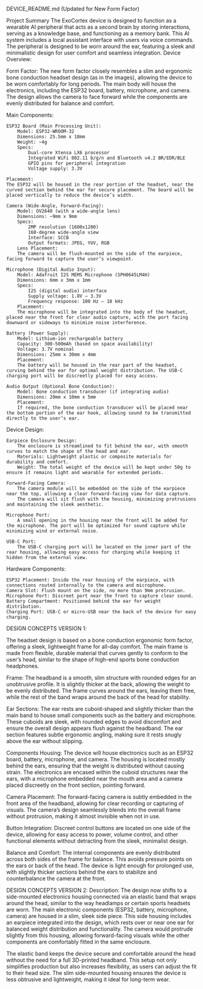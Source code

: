 DEVICE_README.md (Updated for New Form Factor)

Project Summary
The ExoCortex device is designed to function as a wearable AI peripheral that acts as a second brain by storing interactions, serving as a knowledge base, and functioning as a memory bank. This AI system includes a local assistant interface with users via voice commands. The peripheral is designed to be worn around the ear, featuring a sleek and minimalistic design for user comfort and seamless integration.
Device Overview:

Form Factor:
The new form factor closely resembles a slim and ergonomic bone conduction headset design (as in the images), allowing the device to be worn comfortably for long periods. The main body will house the electronics, including the ESP32 board, battery, microphone, and camera. The design allows the camera to face forward while the components are evenly distributed for balance and comfort.

Main Components:

    ESP32 Board (Main Processing Unit):
        Model: ESP32-WROOM-32
        Dimensions: 25.5mm x 18mm
        Weight: ~4g
        Specs:
            Dual-core Xtensa LX6 processor
            Integrated WiFi 802.11 b/g/n and Bluetooth v4.2 BR/EDR/BLE
            GPIO pins for peripheral integration
            Voltage supply: 3.3V

    Placement:
    The ESP32 will be housed in the rear portion of the headset, near the curved section behind the ear for secure placement. The board will be placed vertically to reduce the device’s width.

    Camera (Wide-Angle, Forward-Facing):
        Model: OV2640 (with a wide-angle lens)
        Dimensions: ~9mm x 9mm
        Specs:
            2MP resolution (1600x1200)
            160-degree wide-angle view
            Interface: SCCB
            Output formats: JPEG, YUV, RGB
        Lens Placement:
        The camera will be flush-mounted on the side of the earpiece, facing forward to capture the user’s viewpoint.

    Microphone (Digital Audio Input):
        Model: Adafruit I2S MEMS Microphone (SPH0645LM4H)
        Dimensions: 6mm x 3mm x 1mm
        Specs:
            I2S (digital audio) interface
            Supply voltage: 1.8V – 3.3V
            Frequency response: 100 Hz – 10 kHz
        Placement:
        The microphone will be integrated into the body of the headset, placed near the front for clear audio capture, with the port facing downward or sideways to minimize noise interference.

    Battery (Power Supply):
        Model: Lithium-ion rechargeable battery
        Capacity: 300-500mAh (based on space availability)
        Voltage: 3.7V nominal
        Dimensions: 25mm x 30mm x 4mm
        Placement:
        The battery will be housed in the rear part of the headset, curving behind the ear for optimal weight distribution. The USB-C charging port will be discreetly placed for easy access.

    Audio Output (Optional Bone Conduction):
        Model: Bone conduction transducer (if integrating audio)
        Dimensions: 20mm x 10mm x 5mm
        Placement:
        If required, the bone conduction transducer will be placed near the bottom portion of the ear hook, allowing sound to be transmitted directly to the user’s ear.

Device Design:

    Earpiece Enclosure Design:
        The enclosure is streamlined to fit behind the ear, with smooth curves to match the shape of the head and ear.
        Materials: Lightweight plastic or composite materials for durability and comfort.
        Weight: The total weight of the device will be kept under 50g to ensure it remains light and wearable for extended periods.

    Forward-Facing Camera:
        The camera module will be embedded on the side of the earpiece near the top, allowing a clear forward-facing view for data capture.
        The camera will sit flush with the housing, minimizing protrusions and maintaining the sleek aesthetic.

    Microphone Port:
        A small opening in the housing near the front will be added for the microphone. The port will be optimized for sound capture while minimizing wind or external noise.

    USB-C Port:
        The USB-C charging port will be located on the inner part of the rear housing, allowing easy access for charging while keeping it hidden from the external view.

Hardware Components:

    ESP32 Placement: Inside the rear housing of the earpiece, with connections routed internally to the camera and microphone.
    Camera Slot: Flush mount on the side, no more than 9mm protrusion.
    Microphone Port: Discreet port near the front to capture clear sound.
    Battery Compartment: Positioned behind the ear for weight distribution.
    Charging Port: USB-C or micro-USB near the back of the device for easy charging.

DESIGN CONCEPTS VERSION 1:

The headset design is based on a bone conduction ergonomic form factor, offering a sleek, lightweight frame for all-day comfort. The main frame is made from flexible, durable material that curves gently to conform to the user’s head, similar to the shape of high-end sports bone conduction headphones.

Frame: The headband is a smooth, slim structure with rounded edges for an unobtrusive profile. It is slightly thicker at the back, allowing the weight to be evenly distributed. The frame curves around the ears, leaving them free, while the rest of the band wraps around the back of the head for stability.

Ear Sections: The ear rests are cuboid-shaped and slightly thicker than the main band to house small components such as the battery and microphone. These cuboids are sleek, with rounded edges to avoid discomfort and ensure the overall design appears flush against the headband. The ear section features subtle ergonomic angling, making sure it rests snugly above the ear without slipping.

Components Housing: The device will house electronics such as an ESP32 board, battery, microphone, and camera. The housing is located mostly behind the ears, ensuring that the weight is distributed without causing strain. The electronics are encased within the cuboid structures near the ears, with a microphone embedded near the mouth area and a camera placed discreetly on the front section, pointing forward.

Camera Placement: The forward-facing camera is subtly embedded in the front area of the headband, allowing for clear recording or capturing of visuals. The camera’s design seamlessly blends into the overall frame without protrusion, making it almost invisible when not in use.

Button Integration: Discreet control buttons are located on one side of the device, allowing for easy access to power, volume control, and other functional elements without detracting from the sleek, minimalist design.

Balance and Comfort: The internal components are evenly distributed across both sides of the frame for balance. This avoids pressure points on the ears or back of the head. The device is light enough for prolonged use, with slightly thicker sections behind the ears to stabilize and counterbalance the camera at the front.





DESIGN CONCEPTS VERSION 2:
Description:
The design now shifts to a side-mounted electronics housing connected via an elastic band that wraps around the head, similar to the way headlamps or certain sports headsets are worn. The main electronic components (ESP32, battery, microphone, camera) are housed in a slim, sleek side piece. This side housing includes an earpiece integrated into the design, which rests over or near one ear for balanced weight distribution and functionality. The camera would protrude slightly from this housing, allowing forward-facing visuals while the other components are comfortably fitted in the same enclosure.

The elastic band keeps the device secure and comfortable around the head without the need for a full 3D-printed headband. This setup not only simplifies production but also increases flexibility, as users can adjust the fit to their head size. The slim side-mounted housing ensures the device is less obtrusive and lightweight, making it ideal for long-term wear.
